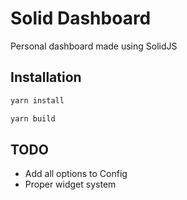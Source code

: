 # Solid Dashboard
Personal dashboard made using SolidJS

## Installation
```bash
yarn install
```

```bash
yarn build
```

## TODO
* Add all options to Config
* Proper widget system

